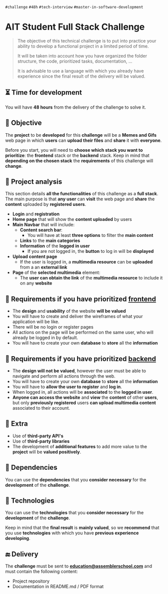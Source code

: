 `#challenge` `#48h` `#tech-interview` `#master-in-software-development`

# AIT Student Full Stack Challenge <!-- omit in toc -->

> The objective of this technical challenge is to put into practice your ability to develop a functional project in a limited period of time.
>
> It will be taken into account how you have organized the folder structure, the code, prioritized tasks, documentation, ...
>
> It is advisable to use a language with which you already have experience since the final result of the delivery will be valued.

## ⏳ Time for development

You will have **48 hours** from the delivery of the challenge to solve it.

## 🎯 Objective

The **project** to be **developed** for this **challenge** will be a **Memes and Gifs** web page in which **users** can **upload their files** and **share** it with **everyone**.

Before you start, you will need to **choose which stack you want to prioritize**: the **frontend** stack or the **backend** stack. Keep in mind that **depending on the chosen stack** the **requirements** of this challenge will **change**.

## 🧱 Project analysis

This section details **all the functionalities** of this challenge as a **full stack**. The main purpose is that **any user** can **visit** the web page and **share** the **content** uploaded by **registered users**.

- **Login** and **registration**
- **Home page** that will show the **content uploaded** by users
- **Main Navbar** that will include:
  - **Content search bar**:
    - You will have at least **three options** to filter the **main content**
  - **Links** to the **main categories**
  - **Information** of the **logged in user**
    - If you are not logged in, the **button** to log in will be **displayed**
- **Upload content page**
  - If the user is logged in, a **multimedia resource** can be **uploaded** from a an **external link**
- **Page** of the **selected multimedia** element:
  - The **user can obtain the link** of the **multimedia resource** to include it on any **website**

## 🎨 Requirements if you have prioritized <ins>frontend</ins>

- The **design** and **usability** of the website **will be valued**
- You will have to create and deliver the wireframes of what your application will be like.
- There will be no login or register pages
- All actions on the page will be performed on the same user, who will already be logged in by default.
- You will have to create your own **database** to **store** all the **information**

## 🔐 Requirements if you have prioritized <ins>backend</ins>

- The **design will not be valued**, however the user must be able to navigate and perform all actions through the web.
- You will have to create your own **database** to **store** all the **information**
- You will have to **allow the user to register** and **log in**.
- When logged in, all actions will be **associated** to the **logged in user**.
- **Anyone can access the website** and **view** the **content** of other **users**, but only **previously registered** users **can upload multimedia content** associated to their account.

## 💯 Extra

- Use of **third-party API's**
- Use of **third-party libraries**
- The development of **additional features** to add more value to the **project** will be **valued positively**.

## 🧪 Dependencies

You can use the **dependencies** that you **consider necessary** for the **development** of the **challenge**.

## 🔧 Technologies

You can use the **technologies** that you **consider necessary** for the **development** of the **challenge**.

Keep in mind that the **final result** is **mainly valued**, so we **recommend** that you use **technologies** with which you have **previous experience developing**.

## 🔚 Delivery

The **challenge** must be sent to **education@assemblerschool.com** and must contain the following content:

- Project repository
- Documentation in README.md / PDF format
